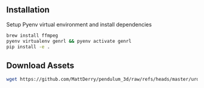 ## Installation
Setup Pyenv virtual environment and install dependencies
```bash
brew install ffmpeg
pyenv virtualenv genrl && pyenv activate genrl
pip install -e .
```

## Download Assets
```bash
wget https://github.com/MattDerry/pendulum_3d/raw/refs/heads/master/urdf/pendulum.urdf -P assets/urdf
```